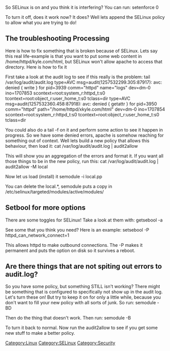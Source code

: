 So SELinux is on and you think it is interfering? You can run:
setenforce 0

To turn it off, does it work now? It does? Well lets append the SELinux
policy to allow what you are trying to do!

The troubleshooting Processing
------------------------------

Here is how to fix something that is broken because of SELinux. Lets say
this real life-example is that you want to put some web content in
/home/httpd/kyle.com/html, but SELinux won't allow apache to access that
directory. Here is how to fix it

First take a look at the audit log to see if this really is the problem:
tail /var/log/audit/audit.log type=AVC msg=audit(1257532299.305:87917):
avc: denied { write } for pid=3939 comm="httpd" name="logs" dev=dm-0
ino=1707853 scontext=root:system\_r:httpd\_t:s0
tcontext=root:object\_r:user\_home\_t:s0 tclass=dir type=AVC
msg=audit(1257532360.458:87918): avc: denied { getattr } for pid=3950
comm="httpd" path="/home/httpd/xkyle.com/html" dev=dm-0 ino=1707854
scontext=root:system\_r:httpd\_t:s0
tcontext=root:object\_r:user\_home\_t:s0 tclass=dir

You could also do a tail -f on it and perform some action to see it
happen in progress. So we have some denied errors, apache is somehow
reaching for something out of context. Well lets build a new policy that
allows this behaviour, then load it: cat /var/log/audit/audit.log |
audit2allow

This will show you an aggregation of the errors and format it. If you
want all those things to be in the new policy, run this: cat
/var/log/audit/audit.log | audit2allow -M local

Now let us load (install) it semodule -i local.pp

You can delete the local.\*, semodule puts a copy in
/etc/selinux/targeted/modules/active/modules/

Setbool for more options
------------------------

There are some toggles for SELinux! Take a look at them with: getsebool
-a

See some that you think you need? Here is an example: setsebool -P
httpd\_can\_network\_connect=1

This allows httpd to make outbound connections. The -P makes it
permanent and puts the option on disk so it survives a reboot.

Are there things that are not spiting out errors to audit.log?
--------------------------------------------------------------

So you have some policy, but something STILL isn't working? There might
be something that is configured to specifically not show up in the audit
log. Let's turn these on! But try to keep it on for only a little while,
because you don't want to fill your new policy with all sorts of junk.
So run: semodule -BD

Then do the thing that doesn't work. Then run: semodule -B

To turn it back to normal. Now run the audit2allow to see if you get
some new stuff to make a better policy.

<Category:Linux> <Category:SELinux> <Category:Security>
